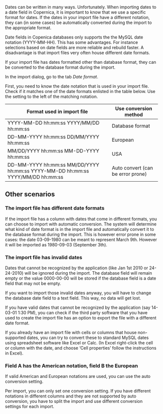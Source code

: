 Dates can be written in many ways. Unfortunately. When importing dates
to a date field in Copernica, it is important to know that we use a
specific format for dates. If the dates in your import file have a
different notation, they can (in some cases) be automatically converted
during the import to the appropriate format.

Date fields in Copenica databases only supports the the MySQL date
notation (YYYY-MM-HH). This has some advantages. For instance selections
based on date fields are more reliable and rebuild faster. A
disadvantage is that import files very often house different date
formats.

If your import file has dates formatted other than database format, they
can be converted to the database format during the import.

In the import dialog, go to the tab *Date format*.

First, you need to know the date notation that is used in your import
file. Check if it matches one of the date formats enlisted in the table
below. Use the setting to the left of the matching notation.

| Format used in import file | Use conversion method |
| --- | --- |
| YYYY-MM-DD hh:mm:ss YYYY/MM/DD hh:mm:ss | Database format |
| DD-MM-YYYY hh:mm:ss DD/MM/YYYY hh:mm:ss | European |
| MM/DD/YYYY hh:mm:ss MM-DD-YYYY hh:mm:ss | USA |
| DD-MM-YYYY hh:mm:ss MM/DD/YYYY hh:mm:ss YYYY-MM-DD hh:mm:ss YYYY/MM/DD hh:mm:ss | Auto convert (can be error prone) |

Other scenarios
---------------

### The import file has different date formats

If the import file has a column with dates that come in different
formats, you can choose to import with automatic conversion. The system
will determine what kind of date format is in the import file and
automatically convert it to the database format during the import. This
is however error prone in some cases: the date 03-09-1980 can be meant
to represent March 9th. However it will be imported as 1980-09-03
(September 3th).

### The import file has invalid dates

Dates that cannot be recognized by the application (like Jan 1st 2010 or
24-24-2010) will be ignored during the import. The database field will
remain empty or the value 0000-00-00 will be stored if the database
field is a date field that may not be empty.

If you want to import those invalid dates anyway, you will have to
change the database date field to a text field. This way, no data will
get lost.

If you have valid dates that cannot be recognized by the application
(say 14-03-01 1:30 PM), you can check if the third party software that
you have used to create the import file has an option to export the file
with a different date format.

If you already have an import file with cells or columns that house
non-supported dates, you can try to convert these to standard MySQL
dates using spreadsheet software like Excel or Calc. (In Excel
right-click the cell or column with the date, and choose ‘Cell
properties’ follow the instructions in Excel).

### Field A has the American notation, field B the European

If valid American and European notations are used, you can use the auto
conversion setting.

Per import, you can only set one conversion setting. If you have
different notations in different columns and they are not supported by
auto conversion, you have to split the import and use different
conversion settings for each import.
